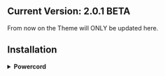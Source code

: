 ## Current Version: 2.0.1 BETA

From now on the Theme will ONLY be updated here.

## Installation

<!-- Powercord -->
<details>
<summary><b>Powercord</b></summary>

* **Step 1:** Open **Command Prompt** / **Terminal**

* **Step 2:** Paste the below code in your terminal:

```bash
cd powercord/src/Powercord/themes
```

```bash
git clone https://github.com/Shurayukii/Simplicity.git
```
